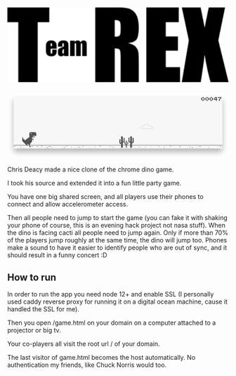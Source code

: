 <h1 align="center">
  <img width="636" src="public/TeamREX.svg">
</h1>

<a href="https://chrisdothtml.github.io/chrome-dino" target="_blank"><img width="636" src="public/assets/preview.png" alt="chrome-dino"></a>

Chris Deacy made a nice clone of the chrome dino game.

I took his source and extended it into a fun little party game.

You have one big shared screen, and all players use their phones to connect and allow accelerometer access.

Then all people need to jump to start the game (you can fake it with shaking your phone of course, this is an evening hack project not nasa stuff).
When the dino is facing cacti all people need to jump again. Only if more than 70% of the players jump roughly at the same time, the dino will jump too.
Phones make a sound to have it easier to identify people who are out of sync, and it should result in a funny concert :D

## How to run

In order to run the app you need node 12+ and enable SSL (I personally used caddy reverse proxy for running it on a digital ocean machine, cause it handled the SSL for me).

Then you open /game.html on your domain on a computer attached to a projector or big tv.

Your co-players all visit the root url / of your domain.

The last visitor of game.html becomes the host automatically. No authentication my friends, like Chuck Norris would too.

